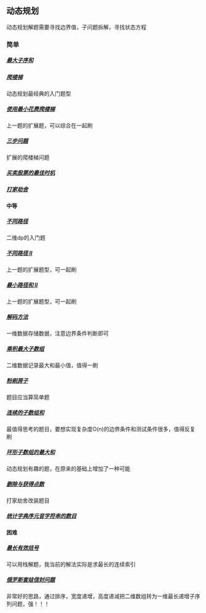 ## 动态规划
动态规划解题需要寻找边界值，子问题拆解，寻找状态方程

### 简单
##### [最大子序和](../../leetcode/editor/cn/[53]最大子序和.js)
##### [爬楼梯](../../leetcode/editor/cn/[70]爬楼梯.js)
动态规划最经典的入门题型
##### [使用最小花费爬楼梯](../../leetcode/editor/cn/[746]使用最小花费爬楼梯.js)
上一题的扩展题，可以综合在一起刷
##### [三步问题](../../leetcode/editor/cn/[面试题08.01]三步问题.js)
扩展的爬楼梯问题

##### [买卖股票的最佳时机](../../leetcode/editor/cn/[121]买卖股票的最佳时机.js)
##### [打家劫舍](../../leetcode/editor/cn/[198]打家劫舍.js)




#### 中等
##### [不同路径](../../leetcode/editor/cn/[62]不同路径.js)
二维dp的入门题
##### [不同路径 II](../../leetcode/editor/cn/[63]不同路径II.js)
上一题的扩展题型，可一起刷
##### [最小路径和 II](../../leetcode/editor/cn/[64]最小路径和.js)
上一题的扩展题型，可一起刷

##### [解码方法](../../leetcode/editor/cn/[91]解码方法.js)
一维数据存储数据，注意边界条件判断即可
##### [乘积最大子数组](../../leetcode/editor/cn/[152]乘积最大子数组.js)
二维数据记录最大和最小值，值得一刷
##### [粉刷房子](../../leetcode/editor/cn/[256]粉刷房子.js)
题目应当算简单题
##### [连续的子数组和](../../leetcode/editor/cn/[523]连续的子数组和.js)
最值得思考的题目，要想实现复杂度O(n)的边界条件和测试条件很多，值得反复刷
##### [环形子数组的最大和](../../leetcode/editor/cn/[918]环形子数组的最大和.js)
动态规划有趣的题，在原来的基础上增加了一种可能
##### [删除与获得点数](../../leetcode/editor/cn/[740]删除与获得点数.js)
打家劫舍改装题目
##### [统计字典序元音字符串的数目](../../leetcode/editor/cn/[1641]统计字典序元音字符串的数目.js)

#### 困难
##### [最长有效括号](../../leetcode/editor/cn/[32]最长有效括号.js)
可以用栈解题，我当前的解法实际是求最长的连续索引
##### [俄罗斯套娃信封问题](../../leetcode/editor/cn/[354]俄罗斯套娃信封问题.js)
非常好的思路，通过排序，宽度递增，高度递减把二维数组转为一维最长递增子序列问题，强！！！
